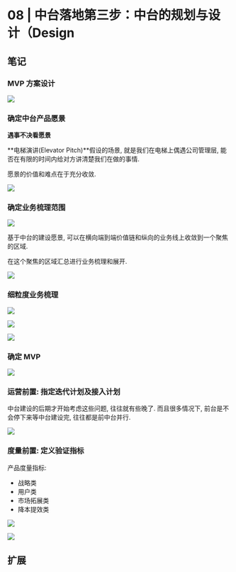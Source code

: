 # 08 | 中台落地第三步：中台的规划与设计（Design

## 笔记

### MVP 方案设计

![](./img/08_01.jpeg)

### 确定中台产品愿景

**遇事不决看愿景**

**电梯演讲(Elevator Pitch)**假设的场景, 就是我们在电梯上偶遇公司管理层, 能否在有限的时间内给对方讲清楚我们在做的事情.

愿景的价值和难点在于充分收敛.

![](./img/08_02.png)

### 确定业务梳理范围

![](./img/08_03.png)

基于中台的建设愿景, 可以在横向端到端价值链和纵向的业务线上收敛到一个聚焦的区域.

在这个聚焦的区域汇总进行业务梳理和展开.

![](./img/08_04.png)

### 细粒度业务梳理

![](./img/08_05.jpeg)

![](./img/08_06.jpeg)

![](./img/08_07.jpeg)

### 确定 MVP

![](./img/08_08.jpeg)

### 运营前置: 指定迭代计划及接入计划

中台建设的后期才开始考虑这些问题, 往往就有些晚了. 而且很多情况下, 前台是不会停下来等中台建设完, 往往都是前中台并行.

![](./img/08_09.jpeg)

### 度量前置: 定义验证指标

产品度量指标:

* 战略类
* 用户类
* 市场拓展类
* 降本提效类

![](./img/08_10.jpeg)

![](./img/08_11.jpeg)

## 扩展